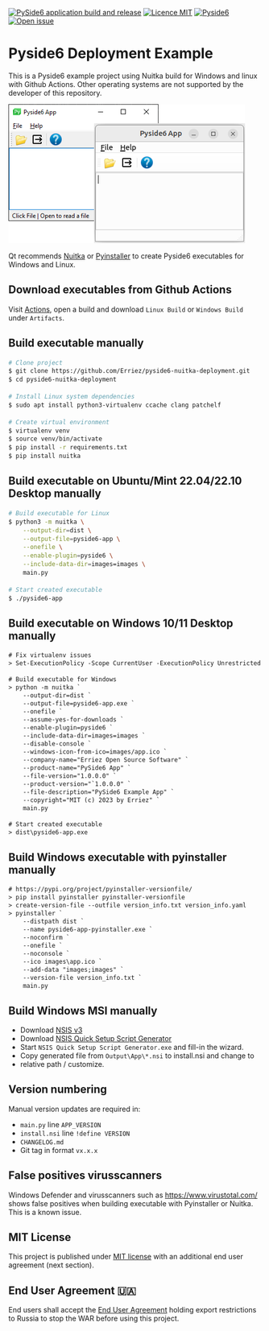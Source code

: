 [![PySide6 application build and release](https://github.com/Erriez/pyside6-nuitka-deployment/actions/workflows/build-release.yml/badge.svg)](https://github.com/Erriez/pyside6-nuitka-deployment/actions/workflows/build-release.yml)
[![Licence MIT](https://img.shields.io/badge/license-MIT-green)](https://github.com/Erriez/pyside6-nuitka-deployment/blob/master/LICENSE)
[![Pyside6](https://img.shields.io/badge/pyside6-v6.5.0-informational)](https://github.com/Erriez/pyside6-nuitka-deployment)
[![Open issue](https://shields.io/github/issues-raw/Erriez/pyside6-nuitka-deployment)](https://github.com/Erriez/pyside6-nuitka-deployment/issues)

# Pyside6 Deployment Example

This is a Pyside6 example project using Nuitka build for Windows and linux with
Github Actions. Other operating systems are not supported by the developer of
this repository.

![Pyside6 app screenshot](screenshots/app-screenshot.png)

Qt recommends [Nuitka](https://doc.qt.io/qtforpython-6/deployment/deployment-nuitka.html) 
or [Pyinstaller](https://pyinstaller.org/en/stable/) to create Pyside6 executables for Windows and Linux.

## Download executables from Github Actions

Visit [Actions](https://github.com/Erriez/pyside6-nuitka-test/actions), open
a build and download `Linux Build` or `Windows Build` under `Artifacts`.

## Build executable manually

```bash
# Clone project
$ git clone https://github.com/Erriez/pyside6-nuitka-deployment.git
$ cd pyside6-nuitka-deployment

# Install Linux system dependencies
$ sudo apt install python3-virtualenv ccache clang patchelf

# Create virtual environment
$ virtualenv venv
$ source venv/bin/activate
$ pip install -r requirements.txt
$ pip install nuitka
```

## Build executable on Ubuntu/Mint 22.04/22.10 Desktop manually

```bash
# Build executable for Linux
$ python3 -m nuitka \
    --output-dir=dist \
    --output-file=pyside6-app \
    --onefile \
    --enable-plugin=pyside6 \
    --include-data-dir=images=images \
    main.py

# Start created executable
$ ./pyside6-app
```

## Build executable on Windows 10/11 Desktop manually

```
# Fix virtualenv issues
> Set-ExecutionPolicy -Scope CurrentUser -ExecutionPolicy Unrestricted

# Build executable for Windows
> python -m nuitka `
    --output-dir=dist `
    --output-file=pyside6-app.exe `
    --onefile `
    --assume-yes-for-downloads `
    --enable-plugin=pyside6 `
    --include-data-dir=images=images `
    --disable-console `
    --windows-icon-from-ico=images/app.ico `
    --company-name="Erriez Open Source Software" `
    --product-name="PySide6 App" `
    --file-version="1.0.0.0" `
    --product-version="`1.0.0.0" `
    --file-description="PySide6 Example App" `
    --copyright="MIT (c) 2023 by Erriez" `
    main.py

# Start created executable
> dist\pyside6-app.exe
```

## Build Windows executable with pyinstaller manually
```
# https://pypi.org/project/pyinstaller-versionfile/
> pip install pyinstaller pyinstaller-versionfile
> create-version-file --outfile version_info.txt version_info.yaml
> pyinstaller `
    --distpath dist `
    --name pyside6-app-pyinstaller.exe `
    --noconfirm `
    --onefile `
    --noconsole `
    --ico images\app.ico `
    --add-data "images;images" `
    --version-file version_info.txt `
    main.py
```

## Build Windows MSI manually
- Download [NSIS v3](https://nsis.sourceforge.io/Download)
- Download [NSIS Quick Setup Script Generator](https://nsis.sourceforge.io/NSIS_Quick_Setup_Script_Generator)
- Start `NSIS Quick Setup Script Generator.exe` and fill-in the wizard.
- Copy generated file from `Output\App\*.nsi` to install.nsi and change to
- relative path / customize.

## Version numbering

Manual version updates are required in:
- `main.py` line `APP_VERSION`
- `install.nsi` line `!define VERSION`
- `CHANGELOG.md`
- Git tag in format `vx.x.x`

## False positives virusscanners

Windows Defender and virusscanners such as https://www.virustotal.com/ shows
false positives when building executable with Pyinstaller or Nuitka. This is a
known issue.

## MIT License

This project is published under [MIT license](https://github.com/Erriez/pyside6-nuitka-deployment/blob/master/LICENSE)
with an additional end user agreement (next section).

## End User Agreement :ukraine:

End users shall accept the [End User Agreement](https://github.com/Erriez/pyside6-nuitka-deployment/blob/master/END_USER_AGREEMENT.md)
holding export restrictions to Russia to stop the WAR before using this project.
